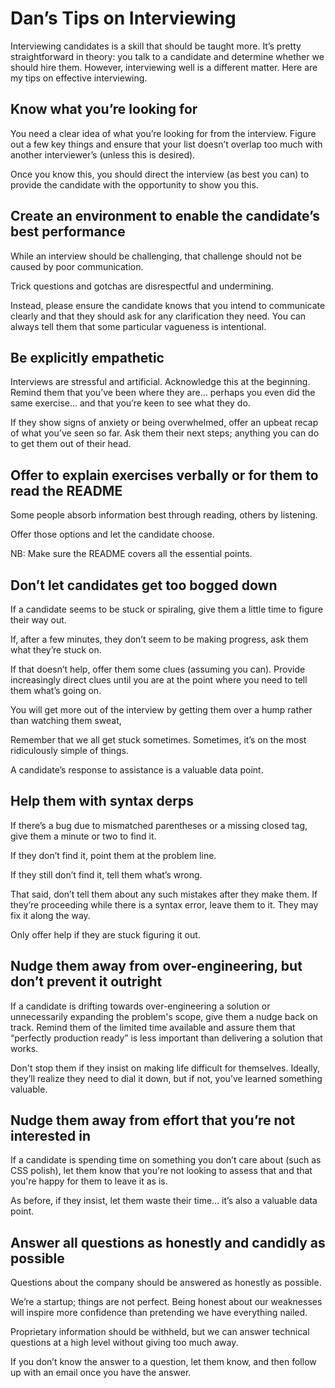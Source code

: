 # Dan’s Tips on Interviewing

Interviewing candidates is a skill that should be taught more. It’s pretty straightforward in theory: you talk to a candidate and determine whether we should hire them. However, interviewing well is a different matter. Here are my tips on effective interviewing.

## Know what you’re looking for

You need a clear idea of what you’re looking for from the interview. Figure out a few key things and ensure that your list doesn’t overlap too much with another interviewer’s (unless this is desired).

Once you know this, you should direct the interview (as best you can) to provide the candidate with the opportunity to show you this.

## Create an environment to enable the candidate’s best performance

While an interview should be challenging, that challenge should not be caused by poor communication.

Trick questions and gotchas are disrespectful and undermining.

Instead, please ensure the candidate knows that you intend to communicate clearly and that they should ask for any clarification they need. You can always tell them that some particular vagueness is intentional.

## Be explicitly empathetic

Interviews are stressful and artificial. Acknowledge this at the beginning. Remind them that you’ve been where they are... perhaps you even did the same exercise... and that you’re keen to see what they do.

If they show signs of anxiety or being overwhelmed, offer an upbeat recap of what you’ve seen so far. Ask them their next steps; anything you can do to get them out of their head.

## Offer to explain exercises verbally or for them to read the README

Some people absorb information best through reading, others by listening.

Offer those options and let the candidate choose.

NB: Make sure the README covers all the essential points.


## Don’t let candidates get too bogged down

If a candidate seems to be stuck or spiraling, give them a little time to figure their way out. 

If, after a few minutes, they don’t seem to be making progress, ask them what they’re stuck on.

If that doesn’t help, offer them some clues (assuming you can). Provide increasingly direct clues until you are 
at the point where you need to tell them what’s going on.

You will get more out of the interview by getting them over a hump rather than watching them sweat,

Remember that we all get stuck sometimes. Sometimes, it’s on the most ridiculously simple of things.

A candidate’s response to assistance is a valuable data point.

## Help them with syntax derps

If there’s a bug due to mismatched parentheses or a missing closed tag, give them a minute or two to find it.

If they don’t find it, point them at the problem line.

If they still don’t find it, tell them what’s wrong.

That said, don’t tell them about any such mistakes after they make them. If they’re proceeding while there is a syntax error, leave them to it. They may fix it along the way.

Only offer help if they are stuck figuring it out.

## Nudge them away from over-engineering, but don’t prevent it outright

If a candidate is drifting towards over-engineering a solution or unnecessarily expanding the problem's scope, give them a nudge back on track.
Remind them of the limited time available and assure them that “perfectly production ready” is less important than delivering a solution that works.

Don't stop them if they insist on making life difficult for themselves. Ideally, they’ll realize they need to dial it down, but if not, you’ve learned something valuable.

## Nudge them away from effort that you’re not interested in

If a candidate is spending time on something you don’t care about (such as CSS polish), let them know that you're not looking to assess that and that you're happy for them to leave it as is.

As before, if they insist, let them waste their time... it’s also a valuable data point.

## Answer all questions as honestly and candidly as possible

Questions about the company should be answered as honestly as possible.

We’re a startup; things are not perfect. Being honest about our weaknesses will inspire more confidence than pretending we have everything nailed.

Proprietary information should be withheld, but we can answer technical questions at a high level without giving too much away.

If you don’t know the answer to a question, let them know, and then follow up with an email once you have the answer.
